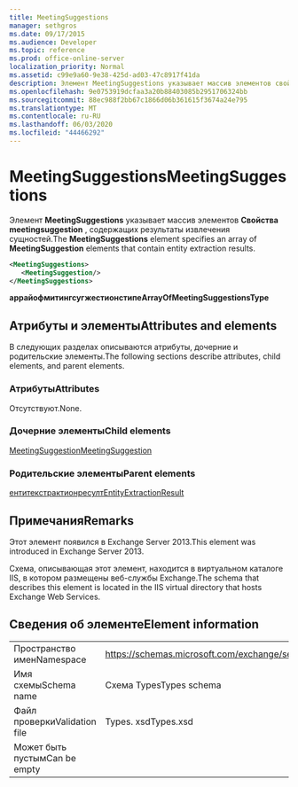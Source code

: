 ```yaml
---
title: MeetingSuggestions
manager: sethgros
ms.date: 09/17/2015
ms.audience: Developer
ms.topic: reference
ms.prod: office-online-server
localization_priority: Normal
ms.assetid: c99e9a60-9e38-425d-ad03-47c8917f41da
description: Элемент MeetingSuggestions указывает массив элементов свойства meetingsuggestion, содержащих результаты извлечения сущностей.
ms.openlocfilehash: 9e0753919dcfaa3a20b88403085b2951706324bb
ms.sourcegitcommit: 88ec988f2bb67c1866d06b361615f3674a24e795
ms.translationtype: MT
ms.contentlocale: ru-RU
ms.lasthandoff: 06/03/2020
ms.locfileid: "44466292"
---
```

# <a name="meetingsuggestions"></a><span data-ttu-id="19889-103">MeetingSuggestions</span><span class="sxs-lookup"><span data-stu-id="19889-103">MeetingSuggestions</span></span>

<span data-ttu-id="19889-104">Элемент **MeetingSuggestions** указывает массив элементов **Свойства meetingsuggestion** , содержащих результаты извлечения сущностей.</span><span class="sxs-lookup"><span data-stu-id="19889-104">The **MeetingSuggestions** element specifies an array of **MeetingSuggestion** elements that contain entity extraction results.</span></span> 
  
```XML
<MeetingSuggestions>
   <MeetingSuggestion/>
</MeetingSuggestions>
```

 <span data-ttu-id="19889-105">**аррайофмитингсугжестионстипе**</span><span class="sxs-lookup"><span data-stu-id="19889-105">**ArrayOfMeetingSuggestionsType**</span></span>
## <a name="attributes-and-elements"></a><span data-ttu-id="19889-106">Атрибуты и элементы</span><span class="sxs-lookup"><span data-stu-id="19889-106">Attributes and elements</span></span>

<span data-ttu-id="19889-107">В следующих разделах описываются атрибуты, дочерние и родительские элементы.</span><span class="sxs-lookup"><span data-stu-id="19889-107">The following sections describe attributes, child elements, and parent elements.</span></span>
  
### <a name="attributes"></a><span data-ttu-id="19889-108">Атрибуты</span><span class="sxs-lookup"><span data-stu-id="19889-108">Attributes</span></span>

<span data-ttu-id="19889-109">Отсутствуют.</span><span class="sxs-lookup"><span data-stu-id="19889-109">None.</span></span>
  
### <a name="child-elements"></a><span data-ttu-id="19889-110">Дочерние элементы</span><span class="sxs-lookup"><span data-stu-id="19889-110">Child elements</span></span>

[<span data-ttu-id="19889-111">MeetingSuggestion</span><span class="sxs-lookup"><span data-stu-id="19889-111">MeetingSuggestion</span></span>](meetingsuggestion.md)
  
### <a name="parent-elements"></a><span data-ttu-id="19889-112">Родительские элементы</span><span class="sxs-lookup"><span data-stu-id="19889-112">Parent elements</span></span>

[<span data-ttu-id="19889-113">ентитекстрактионресулт</span><span class="sxs-lookup"><span data-stu-id="19889-113">EntityExtractionResult</span></span>](entityextractionresult.md)
  
## <a name="remarks"></a><span data-ttu-id="19889-114">Примечания</span><span class="sxs-lookup"><span data-stu-id="19889-114">Remarks</span></span>

<span data-ttu-id="19889-115">Этот элемент появился в Exchange Server 2013.</span><span class="sxs-lookup"><span data-stu-id="19889-115">This element was introduced in Exchange Server 2013.</span></span>
  
<span data-ttu-id="19889-116">Схема, описывающая этот элемент, находится в виртуальном каталоге IIS, в котором размещены веб-службы Exchange.</span><span class="sxs-lookup"><span data-stu-id="19889-116">The schema that describes this element is located in the IIS virtual directory that hosts Exchange Web Services.</span></span>
  
## <a name="element-information"></a><span data-ttu-id="19889-117">Сведения об элементе</span><span class="sxs-lookup"><span data-stu-id="19889-117">Element information</span></span>

|||
|:-----|:-----|
|<span data-ttu-id="19889-118">Пространство имен</span><span class="sxs-lookup"><span data-stu-id="19889-118">Namespace</span></span>  <br/> |https://schemas.microsoft.com/exchange/services/2006/types  <br/> |
|<span data-ttu-id="19889-119">Имя схемы</span><span class="sxs-lookup"><span data-stu-id="19889-119">Schema name</span></span>  <br/> |<span data-ttu-id="19889-120">Схема Types</span><span class="sxs-lookup"><span data-stu-id="19889-120">Types schema</span></span>  <br/> |
|<span data-ttu-id="19889-121">Файл проверки</span><span class="sxs-lookup"><span data-stu-id="19889-121">Validation file</span></span>  <br/> |<span data-ttu-id="19889-122">Types. xsd</span><span class="sxs-lookup"><span data-stu-id="19889-122">Types.xsd</span></span>  <br/> |
|<span data-ttu-id="19889-123">Может быть пустым</span><span class="sxs-lookup"><span data-stu-id="19889-123">Can be empty</span></span>  <br/> ||
   

